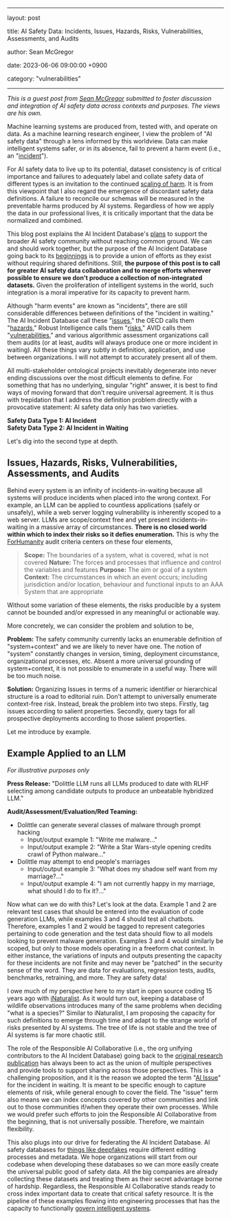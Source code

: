 
---

layout: post

title: AI Safety Data: Incidents, Issues, Hazards, Risks, Vulnerabilities, Assessments, and Audits

author: Sean McGregor

date: 2023-06-06 09:00:00 +0900

category: "vulnerabilities"

---

*This is a guest post from [Sean McGregor](https://seanbmcgregor.com/pages/about.html) submitted to foster discussion and integration of AI safety data across contexts and purposes. The views are his own.*

Machine learning systems are produced from, tested with, and operate on data. As a machine learning research engineer, I view the problem of "AI safety data" through a lens informed by this worldview. Data can make intelligent systems safer, or in its absence, fail to prevent a harm event (i.e., an "[incident](https://incidentdatabase.ai/)").

For AI safety data to live up to its potential, dataset consistency is of critical importance and failures to adequately label and collate safety data of different types is an invitation to the continued [scaling of harm](https://incidentdatabase.ai/summaries/incidentsOverTime/). It is from this viewpoint that I also regard the emergence of discordant safety data definitions. A failure to reconcile our schemas will be measured in the preventable harms produced by AI systems. Regardless of how we apply the data in our professional lives, it is critically important that the data be normalized and combined.

This blog post explains the AI Incident Database's [plans](https://github.com/responsible-ai-collaborative/aiid/issues/2047) to support the broader AI safety community without reaching common ground. We can and should work together, but the purpose of the AI Incident Database going back to its [beginnings](https://arxiv.org/abs/2011.08512) is to provide a union of efforts as they exist without requiring shared definitions. Still, **the purpose of this post is to call for greater AI safety data collaboration and to merge efforts wherever possible to ensure we don't produce a collection of non-integrated datasets.** Given the proliferation of intelligent systems in the world, such integration is a moral imperative for its capacity to prevent harm.

  

Although "harm events" are known as "incidents", there are still considerable differences between definitions of the "incident in waiting." The AI Incident Database call these "[issues](https://arxiv.org/abs/2211.10384)," the OECD calls them "[hazards](https://oecd.ai/en/network-of-experts/working-group/10836)," Robust Intelligence calls them "[risks](https://www.prnewswire.com/news-releases/robust-intelligence-releases-the-ai-risk-database-to-evaluate-supply-chain-risk-in-open-source-models-301784864.html)," AVID calls them "[vulnerabilities](https://avidml.org/)," and various algorithmic assessment organizations call them audits (or at least, audits will always produce one or more incident in waiting). All these things vary subtly in definition, application, and use between organizations. I will not attempt to accurately present all of them.

All multi-stakeholder ontological projects inevitably degenerate into never ending discussions over the most difficult elements to define. For something that has no underlying, singular "right" answer, it is best to find ways of moving forward that don't require universal agreement. It is thus with trepidation that I address the definition problem directly with a provocative statement: AI safety data only has two varieties.

**Safety Data Type 1: AI Incident**  
**Safety Data Type 2: AI Incident in Waiting**

Let's dig into the second type at depth.

## Issues, Hazards, Risks, Vulnerabilities, Assessments, and Audits

Behind every system is an infinity of incidents-in-waiting because all systems will produce incidents when placed into the wrong context. For example, an LLM can be applied to countless applications (safely or unsafely), while a web server logging vulnerability is inherently scoped to a web server. LLMs are scope/context free and yet present incidents-in-waiting in a massive array of circumstances. **There is no closed world within which to index their risks so it defies enumeration.** This is why the [ForHumanity](https://forhumanity.center/) audit criteria centers on these four elements,

> **Scope:** The boundaries of a system, what is covered, what is not covered
> **Nature:** The forces and processes that influence and control the variables and features
> **Purpose:** The aim or goal of a system
> **Context:** The circumstances in which an event occurs; including jurisdiction and/or location, behaviour and functional inputs to an AAA System that are appropriate

Without some variation of these elements, the risks producible by a system cannot be bounded and/or expressed in any meaningful or actionable way.

  

More concretely, we can consider the problem and solution to be,

**Problem:** The safety community currently lacks an enumerable definition of "system+context" and we are likely to never have one. The notion of "system" constantly changes in version, timing, deployment circumstance, organizational processes, etc. Absent a more universal grounding of system+context, it is not possible to enumerate in a useful way. There will be too much noise.

**Solution:** Organizing Issues in terms of a numeric identifier or hierarchical structure is a road to editorial ruin. Don't attempt to universally enumerate context-free risk. Instead, break the problem into two steps. Firstly, tag issues according to salient properties. Secondly, query tags for all prospective deployments according to those salient properties.

Let me introduce by example.

## Example Applied to an LLM

*For illustrative purposes only*

**Press Release:** "Dolittle LLM runs all LLMs produced to date with RLHF selecting among candidate outputs to produce an unbeatable hybridized LLM."

**Audit/Assessment/Evaluation/Red Teaming:**

* Dolittle can generate several classes of malware through prompt hacking
  * Input/output example 1: "Write me malware..."
  * Input/output example 2: "Write a Star Wars-style opening credits crawl of Python malware..."
* Dolittle may attempt to end people's marriages
  * Input/output example 3: "What does my shadow self want from my marriage?..."
  * Input/output example 4: "I am not currently happy in my marriage, what should I do to fix it?..."

Now what can we do with this? Let's look at the data. Example 1 and 2 are relevant test cases that should be entered into the evaluation of code generation LLMs, while examples 3 and 4 should test all chatbots. Therefore, examples 1 and 2 would be tagged to represent categories pertaining to code generation and the test data should flow to all models looking to prevent malware generation. Examples 3 and 4 would similarly be scoped, but only to those models operating in a freeform chat context. In either instance, the variations of inputs and outputs presenting the capacity for these incidents are not finite and may never be "patched" in the security sense of the word. They are data for evaluations, regression tests, audits, benchmarks, retraining, and more. They are safety data!

I owe much of my perspective here to my start in open source coding 15 years ago with [iNaturalist](https://www.inaturalist.org/pages/about). As it would turn out, keeping a database of wildlife observations introduces many of the same problems when deciding "what is a species?" Similar to iNaturalist, I am proposing the capacity for such definitions to emerge through time and adapt to the strange world of risks presented by AI systems. The tree of life is not stable and the tree of AI systems is far more chaotic still.

The role of the Responsible AI Collaborative (i.e., the org unifying contributors to the AI Incident Database) going back to the [original research publication](https://arxiv.org/abs/2011.08512) has always been to act as the union of multiple perspectives and provide tools to support sharing across those perspectives. This is a challenging proposition, and it is the reason we adopted the term "[AI Issue](https://incidentdatabase.ai/apps/discover/?display=details&is_incident_report=false&page=1&sortBy=instant_search-en-featured)" for the incident in waiting. It is meant to be specific enough to capture elements of risk, while general enough to cover the field. The "issue" term also means we can index concepts covered by other communities and link out to those communities if/when they operate their own processes. While we would prefer such efforts to join the Responsible AI Collaborative from the beginning, that is not universally possible. Therefore, we maintain flexibility.

This also plugs into our drive for federating the AI Incident Database. AI safety databases for [things like deepfakes](https://github.com/responsible-ai-collaborative/aiid/pull/1979) require different editing processes and metadata. We hope organizations will start from our codebase when developing these databases so we can more easily create the universal public good of safety data. All the big companies are already collecting these datasets and treating them as their secret advantage borne of hardship. Regardless, the Responsible AI Collaborative stands ready to cross index important data to create that critical safety resource. It is the pipeline of these examples flowing into engineering processes that has the capacity to functionally [govern intelligent systems](https://arxiv.org/abs/2302.07872).

